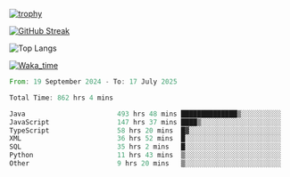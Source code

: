 <!--
**ren-joey/ren-joey** is a ✨ _special_ ✨ repository because its `README.md` (this file) appears on your GitHub profile.

Here are some ideas to get you started:

- 🔭 I’m currently working on ...
- 🌱 I’m currently learning ...
- 👯 I’m looking to collaborate on ...
- 🤔 I’m looking for help with ...
- 💬 Ask me about ...
- 📫 How to reach me: ...
- 😄 Pronouns: ...
- ⚡ Fun fact: ...
-->

[![trophy](https://github-profile-trophy.vercel.app/?username=ren-joey&theme=darkhub&column=5)](https://github.com/ren-joey)

[![GitHub Streak](https://streak-stats.demolab.com/?user=ren-joey&theme=dark)](https://github.com/ren-joey)

![Top Langs](https://github-readme-stats.vercel.app/api/top-langs?username=ren-joey&show_icons=true&layout=compact&locale=en&hide=html,CSS,scss,Pug,Twig&theme=dark)

[![Waka_time](https://github-readme-stats.vercel.app/api/wakatime?username=joeyren&theme=dark)](https://github.com/ren-joey)

<!--START_SECTION:waka-->

```rust
From: 19 September 2024 - To: 17 July 2025

Total Time: 862 hrs 4 mins

Java                       493 hrs 48 mins ██████████████▒░░░░░░░░░░   56.67 %
JavaScript                 147 hrs 37 mins ████▒░░░░░░░░░░░░░░░░░░░░   16.94 %
TypeScript                 58 hrs 20 mins  █▓░░░░░░░░░░░░░░░░░░░░░░░   06.69 %
XML                        36 hrs 52 mins  █░░░░░░░░░░░░░░░░░░░░░░░░   04.23 %
SQL                        35 hrs 2 mins   █░░░░░░░░░░░░░░░░░░░░░░░░   04.02 %
Python                     11 hrs 43 mins  ▒░░░░░░░░░░░░░░░░░░░░░░░░   01.35 %
Other                      9 hrs 20 mins   ▒░░░░░░░░░░░░░░░░░░░░░░░░   01.07 %
```

<!--END_SECTION:waka-->
